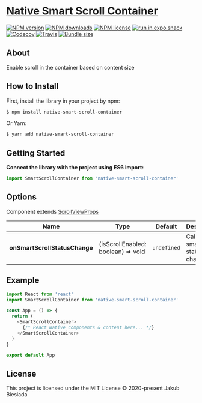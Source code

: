 # [Native Smart Scroll Container](https://github.com/native-ly/native-smart-scroll-container)

[![NPM version](https://flat.badgen.net/npm/v/native-smart-scroll-container)](https://www.npmjs.com/package/native-smart-scroll-container)
[![NPM downloads](https://flat.badgen.net/npm/dm/native-smart-scroll-container)](https://www.npmjs.com/package/native-smart-scroll-container)
[![NPM license](https://flat.badgen.net/npm/license/native-smart-scroll-container)](https://www.npmjs.com/package/native-smart-scroll-container)
[![run in expo snack](https://img.shields.io/badge/Run%20in%20Snack-4630EB?style=flat-square&logo=EXPO&labelColor=FFF&logoColor=000)](https://snack.expo.io/@jbiesiada/native-smart-scroll-container)
[![Codecov](https://flat.badgen.net/codecov/c/github/native-ly/native-smart-scroll-container)](https://codecov.io/gh/native-ly/native-smart-scroll-container)
[![Travis](https://flat.badgen.net/travis/native-ly/native-smart-scroll-container)](https://app.travis-ci.com/github/native-ly/native-smart-scroll-container)
[![Bundle size](https://flat.badgen.net/packagephobia/install/native-smart-scroll-container)](https://packagephobia.com/result?p=native-smart-scroll-container)

## About

Enable scroll in the container based on content size

## How to Install

First, install the library in your project by npm:

```sh
$ npm install native-smart-scroll-container
```

Or Yarn:

```sh
$ yarn add native-smart-scroll-container
```

## Getting Started

**Connect the library with the project using ES6 import:**

```js
import SmartScrollContainer from 'native-smart-scroll-container'
```

## Options

Component extends [ScrollViewProps](https://reactnative.dev/docs/scrollview#props)

| Name                          | Type                               | Default     | Description                            |
| ----------------------------- | ---------------------------------- | ----------- | -------------------------------------- |
| **onSmartScrollStatusChange** | (isScrollEnabled: boolean) => void | `undefined` | Callback on smart scroll status change |

## Example

```js
import React from 'react'
import SmartScrollContainer from 'native-smart-scroll-container'

const App = () => {
  return (
    <SmartScrollContainer>
      {/* React Native components & content here... */}
    </SmartScrollContainer>
  )
}

export default App
```

## License

This project is licensed under the MIT License © 2020-present Jakub Biesiada
